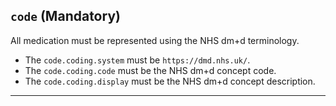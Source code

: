 ## `code` (Mandatory)

All medication must be represented using the NHS dm+d terminology.

- The `code.coding.system` must be `https://dmd.nhs.uk/`.
- The `code.coding.code` must be the NHS dm+d concept code.
- The `code.coding.display` must be the NHS dm+d concept description.

---